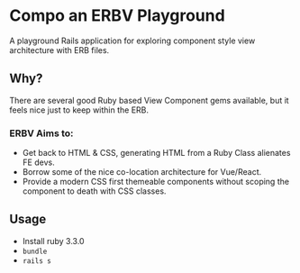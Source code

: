 # Compo an ERBV Playground

A playground Rails application for exploring component style view architecture with ERB files.

## Why?

There are several good Ruby based View Component gems available, but it feels nice just to keep within the ERB.

### ERBV Aims to: 

- Get back to HTML & CSS, generating HTML from a Ruby Class alienates FE devs.
- Borrow some of the nice co-location architecture for Vue/React.
- Provide a modern CSS first themeable components without scoping the component to death with CSS classes.

## Usage

- Install ruby 3.3.0
- `bundle` 
- `rails s`
